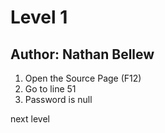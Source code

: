 # Level 1
## Author: Nathan Bellew

1. Open the Source Page (F12)
2. Go to line 51
3. Password is null

next level
